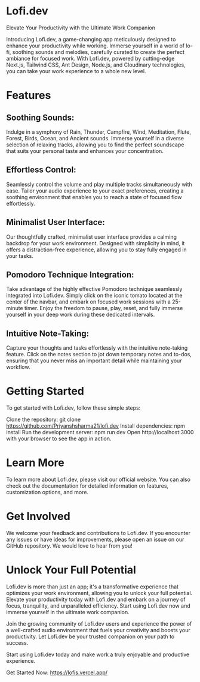 # Lofi.dev
Elevate Your Productivity with the Ultimate Work Companion

Introducing Lofi.dev, a game-changing app meticulously designed to enhance your productivity while working. Immerse yourself in a world of lo-fi, soothing sounds and melodies, carefully curated to create the perfect ambiance for focused work. With Lofi.dev, powered by cutting-edge Next.js, Tailwind CSS, Ant Design, Node.js, and Cloudinary technologies, you can take your work experience to a whole new level.

# Features
## Soothing Sounds:
 Indulge in a symphony of Rain, Thunder, Campfire, Wind, Meditation, Flute, Forest, Birds, Ocean, and Ancient sounds. Immerse yourself in a diverse selection of relaxing tracks, allowing you to find the perfect soundscape that suits your personal taste and enhances your concentration.

## Effortless Control:
 Seamlessly control the volume and play multiple tracks simultaneously with ease. Tailor your audio experience to your exact preferences, creating a soothing environment that enables you to reach a state of focused flow effortlessly.

## Minimalist User Interface:
 Our thoughtfully crafted, minimalist user interface provides a calming backdrop for your work environment. Designed with simplicity in mind, it offers a distraction-free experience, allowing you to stay fully engaged in your tasks.

## Pomodoro Technique Integration:
 Take advantage of the highly effective Pomodoro technique seamlessly integrated into Lofi.dev. Simply click on the iconic tomato located at the center of the navbar, and embark on focused work sessions with a 25-minute timer. Enjoy the freedom to pause, play, reset, and fully immerse yourself in your deep work during these dedicated intervals.

## Intuitive Note-Taking:
 Capture your thoughts and tasks effortlessly with the intuitive note-taking feature. Click on the notes section to jot down temporary notes and to-dos, ensuring that you never miss an important detail while maintaining your workflow.

# Getting Started
To get started with Lofi.dev, follow these simple steps:

Clone the repository: git clone https://github.com/Priyanshsharma21/lofi.dev
Install dependencies: npm install
Run the development server: npm run dev
Open http://localhost:3000 with your browser to see the app in action.

# Learn More
To learn more about Lofi.dev, please visit our official website. You can also check out the documentation for detailed information on features, customization options, and more.

# Get Involved
We welcome your feedback and contributions to Lofi.dev. If you encounter any issues or have ideas for improvements, please open an issue on our GitHub repository. We would love to hear from you!

# Unlock Your Full Potential
Lofi.dev is more than just an app; it's a transformative experience that optimizes your work environment, allowing you to unlock your full potential. Elevate your productivity today with Lofi.dev and embark on a journey of focus, tranquility, and unparalleled efficiency. Start using Lofi.dev now and immerse yourself in the ultimate work companion.

Join the growing community of Lofi.dev users and experience the power of a well-crafted audio environment that fuels your creativity and boosts your productivity. Let Lofi.dev be your trusted companion on your path to success.

Start using Lofi.dev today and make work a truly enjoyable and productive experience.

Get Started Now: https://lofis.vercel.app/